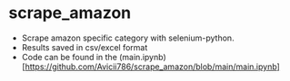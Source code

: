 # scrape_amazon
- Scrape amazon specific category with selenium-python.
- Results saved in csv/excel format
- Code can be found in the (main.ipynb)[https://github.com/Avicii786/scrape_amazon/blob/main/main.ipynb]
